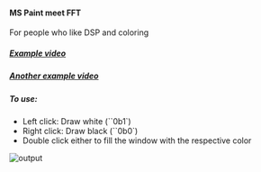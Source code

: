 #### MS Paint meet FFT
For people who like DSP and coloring

##### [Example video](https://www.youtube.com/watch?v=-Mq4gb6JRRU&ab_channel=AviBrown)

##### [Another example video](https://youtu.be/_OfVgz_PtzI)

##### To use:

- Left click: Draw white (``0b1`)
- Right click: Draw black (``0b0`)
- Double click either to fill the window with the respective color

![output](https://user-images.githubusercontent.com/63222803/205650700-98cebc18-212b-4d87-bfe4-f89cad13ddac.gif)
